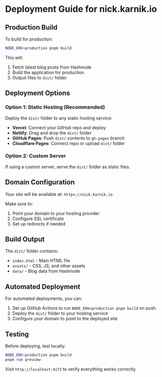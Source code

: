 # Deployment Guide for nick.karnik.io

## Production Build

To build for production:

```bash
NODE_ENV=production pnpm build
```

This will:

1. Fetch latest blog posts from Hashnode
2. Build the application for production
3. Output files to `dist/` folder

## Deployment Options

### Option 1: Static Hosting (Recommended)

Deploy the `dist/` folder to any static hosting service:

- **Vercel**: Connect your GitHub repo and deploy
- **Netlify**: Drag and drop the `dist/` folder
- **GitHub Pages**: Push `dist/` contents to `gh-pages` branch
- **Cloudflare Pages**: Connect repo or upload `dist/` folder

### Option 2: Custom Server

If using a custom server, serve the `dist/` folder as static files.

## Domain Configuration

Your site will be available at: `https://nick.karnik.io`

Make sure to:

1. Point your domain to your hosting provider
2. Configure SSL certificate
3. Set up redirects if needed

## Build Output

The `dist/` folder contains:

- `index.html` - Main HTML file
- `assets/` - CSS, JS, and other assets
- `data/` - Blog data from Hashnode

## Automated Deployment

For automated deployments, you can:

1. Set up GitHub Actions to run `NODE_ENV=production pnpm build` on push
2. Deploy the `dist/` folder to your hosting service
3. Configure your domain to point to the deployed site

## Testing

Before deploying, test locally:

```bash
NODE_ENV=production pnpm build
pnpm run preview
```

Visit `http://localhost:4173` to verify everything works correctly.
